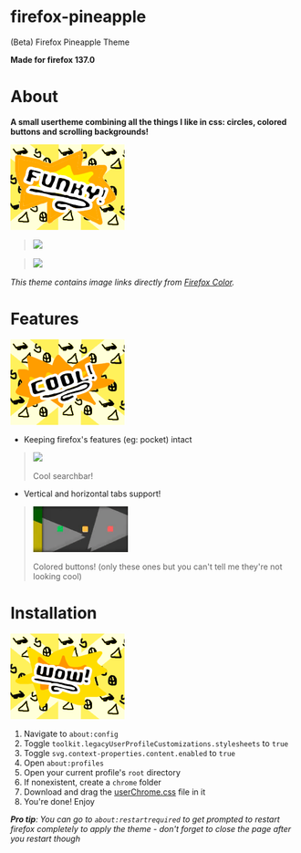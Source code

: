 # firefox-pineapple
(Beta) Firefox Pineapple Theme

**Made for firefox 137.0**

# About
**A small usertheme combining all the things I like in css: circles, colored buttons and scrolling backgrounds!**

<img src="https://github.com/tt-thoma/firefox-pineapple/blob/main/.showcase/funky!.png?raw=true">

> <img src="https://github.com/tt-thoma/firefox-pineapple/blob/main/.showcase/horizontaltabs.gif?raw=true">

> <img src="https://github.com/tt-thoma/firefox-pineapple/blob/main/.showcase/verticaltabs.gif?raw=true">

*This theme contains image links directly from [Firefox Color](https://color.firefox.com/).*

# Features
<img src="https://github.com/tt-thoma/firefox-pineapple/blob/main/.showcase/cool!.png?raw=true">

- Keeping firefox's features (eg: pocket) intact
> <img src="https://github.com/tt-thoma/firefox-pineapple/blob/main/.showcase/searchbar.gif?raw=true">
>
> Cool searchbar!
- Vertical and horizontal tabs support!
> <img src="https://github.com/tt-thoma/firefox-pineapple/blob/main/.showcase/closebuttons.gif?raw=true">
>
> Colored buttons! (only these ones but you can't tell me they're not looking cool)

# Installation
<img src="https://github.com/tt-thoma/firefox-pineapple/blob/main/.showcase/wow!.png?raw=true">

1. Navigate to `about:config`
2. Toggle `toolkit.legacyUserProfileCustomizations.stylesheets` to `true`
3. Toggle `svg.context-properties.content.enabled` to `true`
4. Open `about:profiles`
5. Open your current profile's `root` directory
6. If nonexistent, create a `chrome` folder
7. Download and drag the [userChrome.css](https://github.com/tt-thoma/firefox-pineapple/blob/main/userChrome.css) file in it
8. You're done! Enjoy

***Pro tip**: You can go to `about:restartrequired` to get prompted to restart firefox completely to apply the theme - don't forget to close the page after you restart though*
